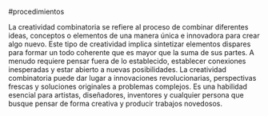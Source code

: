#procedimientos


La creatividad combinatoria se refiere al proceso de combinar diferentes ideas, conceptos o elementos de una manera única e innovadora para crear algo nuevo. Este tipo de creatividad implica sintetizar elementos dispares para formar un todo coherente que es mayor que la suma de sus partes. A menudo requiere pensar fuera de lo establecido, establecer conexiones inesperadas y estar abierto a nuevas posibilidades. La creatividad combinatoria puede dar lugar a innovaciones revolucionarias, perspectivas frescas y soluciones originales a problemas complejos. Es una habilidad esencial para artistas, diseñadores, inventores y cualquier persona que busque pensar de forma creativa y producir trabajos novedosos.